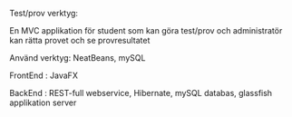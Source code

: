 Test/prov verktyg:

En MVC applikation för student som kan göra test/prov och administratör kan rätta provet och se provresultatet

Använd verktyg: NeatBeans, mySQL

FrontEnd : JavaFX

BackEnd : REST-full webservice, Hibernate, mySQL databas, glassfish applikation server
